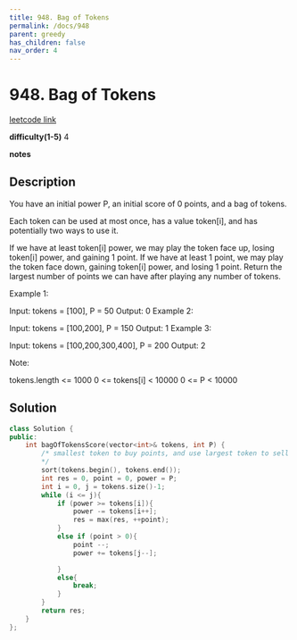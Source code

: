 ```yaml
---
title: 948. Bag of Tokens
permalink: /docs/948
parent: greedy
has_children: false
nav_order: 4
---
```

# 948. Bag of Tokens
[leetcode link](https://leetcode.com/problems/bag-of-tokens/)

**difficulty(1-5)** 
4

**notes**   


## Description
You have an initial power P, an initial score of 0 points, and a bag of tokens.

Each token can be used at most once, has a value token[i], and has potentially two ways to use it.

If we have at least token[i] power, we may play the token face up, losing token[i] power, and gaining 1 point.
If we have at least 1 point, we may play the token face down, gaining token[i] power, and losing 1 point.
Return the largest number of points we can have after playing any number of tokens.

 

Example 1:

Input: tokens = [100], P = 50
Output: 0
Example 2:

Input: tokens = [100,200], P = 150
Output: 1
Example 3:

Input: tokens = [100,200,300,400], P = 200
Output: 2
 

Note:

tokens.length <= 1000
0 <= tokens[i] < 10000
0 <= P < 10000

## Solution
```c++
class Solution {
public:
    int bagOfTokensScore(vector<int>& tokens, int P) {
        /* smallest token to buy points, and use largest token to sell points to gain power.
        */
        sort(tokens.begin(), tokens.end());
        int res = 0, point = 0, power = P;
        int i = 0, j = tokens.size()-1;
        while (i <= j){
            if (power >= tokens[i]){
                power -= tokens[i++];
                res = max(res, ++point);
            }
            else if (point > 0){
                point --;
                power += tokens[j--];

            }
            else{
                break;
            }
        }
        return res;
    }
};
```
<!-- 
Default label
{: .label }

Blue label
{: .label .label-blue }

Stable
{: .label .label-green }

New release
{: .label .label-purple }

Coming soon
{: .label .label-yellow }

Deprecated
{: .label .label-red } -->
